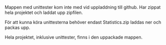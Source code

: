 Mappen med unittester kom inte med vid uppladdning till github. Har zippat hela projektet och laddat upp zipfilen.

För att kunna köra unittesterna behöver endast Statistics.zip laddas ner och packas upp.

Hela projektet, inklusive unittester, finns i den uppackade mappen.
